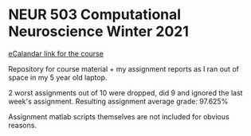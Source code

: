 # NEUR 503 Computational Neuroscience Winter 2021

[eCalandar link for the course](https://www.mcgill.ca/study/2020-2021/courses/neur-503)

Repository for course material + my assignment reports as I ran out of space in my 5 year old laptop.

2 worst assignments out of 10 were dropped, did 9 and ignored the last week's assignment. Resulting assignment average grade: 97.625%

Assignment matlab scripts themselves are not included for obvious reasons.
